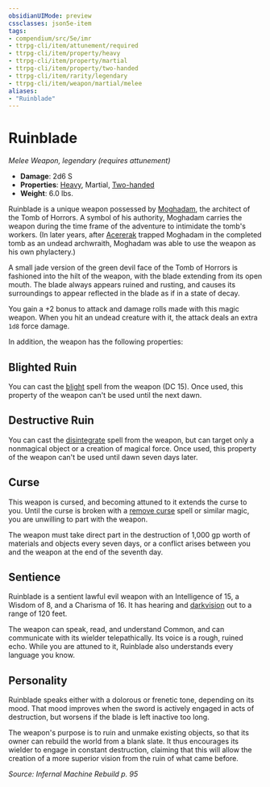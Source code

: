 ```yaml
---
obsidianUIMode: preview
cssclasses: json5e-item
tags:
- compendium/src/5e/imr
- ttrpg-cli/item/attunement/required
- ttrpg-cli/item/property/heavy
- ttrpg-cli/item/property/martial
- ttrpg-cli/item/property/two-handed
- ttrpg-cli/item/rarity/legendary
- ttrpg-cli/item/weapon/martial/melee
aliases: 
- "Ruinblade"
---
```

# Ruinblade
*Melee Weapon, legendary (requires attunement)*  

- **Damage**: 2d6 S
- **Properties**: [Heavy](/3-Mechanics/CLI/rules/item-properties.md#Heavy), Martial, [Two-handed](/3-Mechanics/CLI/rules/item-properties.md#Two-handed)
- **Weight**: 6.0 lbs.

Ruinblade is a unique weapon possessed by [Moghadam](/3-Mechanics/CLI/bestiary/npc/moghadam-imr.md), the architect of the Tomb of Horrors. A symbol of his authority, Moghadam carries the weapon during the time frame of the adventure to intimidate the tomb's workers. (In later years, after [Acererak](/3-Mechanics/CLI/bestiary/npc/acererak-toa.md) trapped Moghadam in the completed tomb as an undead archwraith, Moghadam was able to use the weapon as his own phylactery.)

A small jade version of the green devil face of the Tomb of Horrors is fashioned into the hilt of the weapon, with the blade extending from its open mouth. The blade always appears ruined and rusting, and causes its surroundings to appear reflected in the blade as if in a state of decay.

You gain a +2 bonus to attack and damage rolls made with this magic weapon. When you hit an undead creature with it, the attack deals an extra `1d8` force damage.

In addition, the weapon has the following properties:

## Blighted Ruin

You can cast the [blight](/3-Mechanics/CLI/spells/blight.md) spell from the weapon (DC 15). Once used, this property of the weapon can't be used until the next dawn.

## Destructive Ruin

You can cast the [disintegrate](/3-Mechanics/CLI/spells/disintegrate.md) spell from the weapon, but can target only a nonmagical object or a creation of magical force. Once used, this property of the weapon can't be used until dawn seven days later.

## Curse

This weapon is cursed, and becoming attuned to it extends the curse to you. Until the curse is broken with a [remove curse](/3-Mechanics/CLI/spells/remove-curse.md) spell or similar magic, you are unwilling to part with the weapon.

The weapon must take direct part in the destruction of 1,000 gp worth of materials and objects every seven days, or a conflict arises between you and the weapon at the end of the seventh day.

## Sentience

Ruinblade is a sentient lawful evil weapon with an Intelligence of 15, a Wisdom of 8, and a Charisma of 16. It has hearing and [darkvision](/3-Mechanics/CLI/rules/senses.md#darkvision) out to a range of 120 feet.

The weapon can speak, read, and understand Common, and can communicate with its wielder telepathically. Its voice is a rough, ruined echo. While you are attuned to it, Ruinblade also understands every language you know.

## Personality

Ruinblade speaks either with a dolorous or frenetic tone, depending on its mood. That mood improves when the sword is actively engaged in acts of destruction, but worsens if the blade is left inactive too long.

The weapon's purpose is to ruin and unmake existing objects, so that its owner can rebuild the world from a blank slate. It thus encourages its wielder to engage in constant destruction, claiming that this will allow the creation of a more superior vision from the ruin of what came before.

*Source: Infernal Machine Rebuild p. 95*